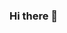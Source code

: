 ### Hi there 👋

<!--
**leenajvp/leenajvp** is a ✨ _special_ ✨ repository because its `README.md` (this file) appears on your GitHub profile.

- 🔭 I’m currently working on being a great programmer and UX designer
- 🌱 I’m currently learning game design and development
- 📫 How to reach me: leena.jarvenpaa@windowslive.com
- 😄 Pronouns: she/her
- ⚡ Fun fact: My dog is named after the former prime minister of Finland
-->
